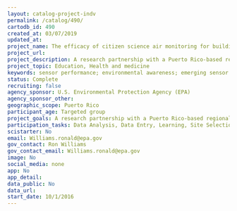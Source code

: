 ```yaml
---
layout: catalog-project-indv
permalink: /catalog/490/
cartodb_id: 490
created_at: 03/07/2019
updated_at: 
project_name: The efficacy of citizen science air monitoring for building public awareness of exposures in a US Caribbean urban neighborhood impacted by heavy industrial contamination
project_url: 
project_description: A research partnership with a Puerto Rico-based regional consortium, Desarrollo Integral del Sur, Inc. (DISUR), was developed to determine the challenges and benefits of low-cost AQ sensors for citizen science. EPA developed a unique low-cost multi-pollutant sensor pod that was provided to the community group and the training/tools needed for its operation. The citizens self-organized a community effort to conduct approximately 5 months of intensive AQ monitoring in residential areas of Guayanilla and Peñuelas, Puerto Rico having little historical data on spatial variability. The citizens successfully completed the intensive data collections, summarization of quality assurance checks, and database development. The study provided environmental justice communities in Peñuelas and Guayanilla, as well as surrounding communities, an awareness of local air quality conditions and opportunities for citizen scientists to gain extensive experience in use of emerging sensor technologies. The collaboration provided EPA an opportunity to evaluate low-cost sensor performance under harsh environmental conditions (high relative humidity in a coastal environment).
project_topic: Education, Health and medicine
keywords: sensor performance; environmental awareness; emerging sensor technologies
status: Complete
recruiting: false
agency_sponsor: U.S. Environmental Protection Agency (EPA)
agency_sponsor_other: 
geographic_scope: Puerto Rico
participant_age: Targeted group
project_goals: A research partnership with a Puerto Rico-based regional consortium, Desarrollo Integral del Sur, Inc. (DISUR), was developed to determine the challenges and benefits of low-cost AQ sensors for citizen science. EPA developed a unique low-cost multi-pollutant sensor pod that was provided to the community group and the training/tools needed for its operation. The citizens self-organized a community effort to conduct approximately 5 months of intensive AQ monitoring in residential areas of Guayanilla and Peñuelas, Puerto Rico having little historical data on spatial variability. The citizens successfully completed the intensive data collections, summarization of quality assurance checks, and database development. The study provided environmental justice communities in Peñuelas and Guayanilla, as well as surrounding communities, an awareness of local air quality conditions and opportunities for citizen scientists to gain extensive experience in use of emerging sensor technologies. The collaboration provided EPA an opportunity to evaluate low-cost sensor performance under harsh environmental conditions (high relative humidity in a coastal environment).
participation_tasks: Data Analysis, Data Entry, Learning, Site Selection and/or Description, Specimen/Sample Collection
scistarter: No
email: Williams.ronald@epa.gov
gov_contact: Ron Williams
gov_contact_email: Williams.ronald@epa.gov
image: No
social_media: none
app: No
app_detail: 
data_public: No
data_url: 
start_date: 10/1/2016
---
```

